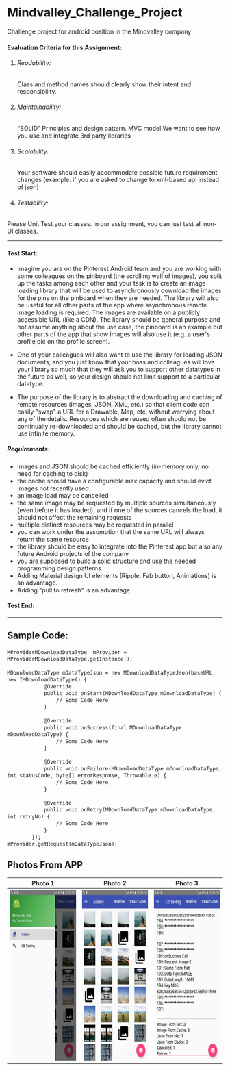 # Mindvalley_Challenge_Project
Challenge project for android position in the Mindvalley company

#### Evaluation Criteria for this Assignment:
 
1. ###### Readability:
	Class and method names should clearly show their intent and responsibility.
 
1. ###### Maintainability:
    “SOLID” Principles and design pattern.
    MVC model
    We want to see how you use and integrate 3rd party libraries
1. ###### Scalability:
    Your software should easily accommodate possible future requirement changes (example: if you are asked to change to xml-based api instead of json)

1. ###### Testability:
Please Unit Test your classes. In our assignment, you can just test all non-UI classes.

* * *

#### Test Start:
- Imagine you are on the Pinterest Android team and you are working with some colleagues on the pinboard (the scrolling wall of images), you split up the tasks among each other and your task is to create an image loading library that will be used to asynchronously download the images for the pins on the pinboard when they are needed. The library will also be useful for all other parts of the app where asynchronous remote image loading is required. The images are available on a publicly accessible URL (like a CDN). The library should be general purpose and not assume anything about the use case, the pinboard is an example but other parts of the app that show images will also use it (e.g. a user's profile pic on the profile screen).
 
- One of your colleagues will also want to use the library for loading JSON documents, and you just know that your boss and colleagues will love your library so much that they will ask you to support other datatypes in the future as well, so your design should not limit support to a particular datatype.
 
- The purpose of the library is to abstract the downloading and caching of remote resources (images, JSON, XML, etc.) so that client code can easily "swap" a URL for a Drawable, Map, etc. without worrying about any of the details. Resources which are reused often should not be continually re-downloaded and should be cached, but the library cannot use infinite memory.

##### Requirements:
- images and JSON should be cached efficiently (in-memory only, no need for caching to disk)
- the cache should have a configurable max capacity and should evict images not recently used
- an image load may be cancelled
- the same image may be requested by multiple sources simultaneously (even before it has loaded), and if one of the sources cancels the load, it should not affect the remaining requests
- multiple distinct resources may be requested in parallel
- you can work under the assumption that the same URL will always return the same resource
- the library should be easy to integrate into the Pinterest app but also any future Android projects of the company
- you are supposed to build a solid structure and use the needed programming design patterns.
- Adding Material design UI elements (Ripple, Fab button, Animations) is an advantage.
- Adding "pull to refresh” is an advantage.

#### Test End:

* * *

## Sample Code:
```
MProviderMDownloadDataType  mProvider = MProviderMDownloadDataType.getInstance();

MDownloadDataType mDataTypeJson = new MDownloadDataTypeJson(baseURL, new IMDownloadDataType() {
            @Override
            public void onStart(MDownloadDataType mDownloadDataType) {
                // Some Code Here
            }

            @Override
            public void onSuccess(final MDownloadDataType mDownloadDataType) {
                // Some Code Here
            }

            @Override
            public void onFailure(MDownloadDataType mDownloadDataType, int statusCode, byte[] errorResponse, Throwable e) {
                // Some Code Here
            }

            @Override
            public void onRetry(MDownloadDataType mDownloadDataType, int retryNo) {
                // Some Code Here
            }
        });
mProvider.getRequest(mDataTypeJson);
```
## Photos From APP
| Photo 1 | Photo 2 | Photo 3 |
|--------|--------|--------|
|<img src="/Photos/1 (1).jpg?raw=true" width="220" height="400">|<img src="/Photos/1 (2).jpg?raw=true" width="220" height="400">|<img src="/Photos/1 (3).jpg?raw=true" width="220" height="400">|
